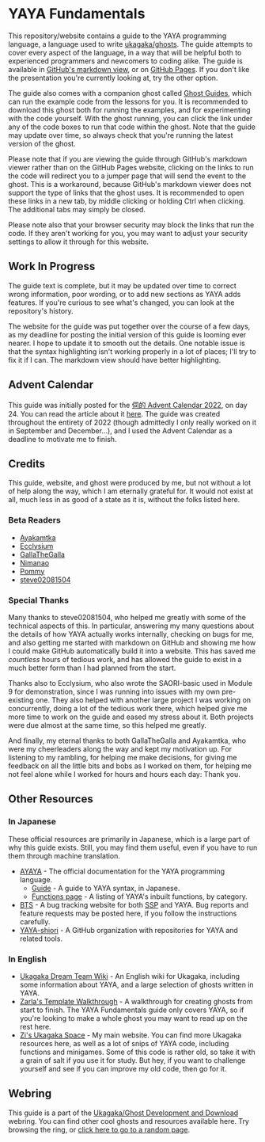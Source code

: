 # YAYA Fundamentals

This repository/website contains a guide to the YAYA programming language, a language used to write [ukagaka/ghosts](https://ukagakadreamteam.com/wiki/info/ukagaka). The guide attempts to cover every aspect of the language, in a way that will be helpful both to experienced programmers and newcomers to coding alike. The guide is available in [GitHub's markdown view](https://github.com/Zichqec/YAYA_Fundamentals), or on [GitHub Pages](https://zichqec.github.io/YAYA_Fundamentals/). If you don't like the presentation you're currently looking at, try the other option.

The guide also comes with a companion ghost called [Ghost Guides](https://github.com/Zichqec/ghost_guides/releases/), which can run the example code from the lessons for you. It is recommended to download this ghost both for running the examples, and for experimenting with the code yourself. With the ghost running, you can click the link under any of the code boxes to run that code within the ghost. Note that the guide may update over time, so always check that you're running the latest version of the ghost.

Please note that if you are viewing the guide through GitHub's markdown viewer rather than on the GitHub Pages website, clicking on the links to run the code will redirect you to a jumper page that will send the event to the ghost. This is a workaround, because GitHub's markdown viewer does not support the type of links that the ghost uses. It is recommended to open these links in a new tab, by middle clicking or holding Ctrl when clicking. The additional tabs may simply be closed.

Please note also that your browser security may block the links that run the code. If they aren't working for you, you may want to adjust your security settings to allow it through for this website.


## Work In Progress

The guide text is complete, but it may be updated over time to correct wrong information, poor wording, or to add new sections as YAYA adds features. If you're curious to see what's changed, you can look at the repository's history.

The website for the guide was put together over the course of a few days, as my deadline for posting the initial version of this guide is looming ever nearer. I hope to update it to smooth out the details. One notable issue is that the syntax highlighting isn't working properly in a lot of places; I'll try to fix it if I can. The markdown view should have better highlighting.


## Advent Calendar

This guide was initially posted for the [伺的 Advent Calendar 2022](https://adventar.org/calendars/8310), on day 24. You can read the article about it [here](https://ukagaka.zichqec.com/blog/2022-12-24_advent_calendar_yaya_fundamentals_release). The guide was created throughout the entirety of 2022 (though admittedly I only really worked on it in September and December...), and I used the Advent Calendar as a deadline to motivate me to finish.


## Credits

This guide, website, and ghost were produced by me, but not without a lot of help along the way, which I am eternally grateful for. It would not exist at all, much less in as good of a state as it is, without the folks listed here.

### Beta Readers

*  [Ayakamtka](https://github.com/Ayakamtka)
*  [Ecclysium](https://ecclysium.github.io/)
*  [GallaTheGalla](https://gallathegalla.github.io/gtg-ghosts/)
*  [Nimanao](https://github.com/nimanao)
*  [Pommy](https://github.com/pommy15642)
*  [steve02081504](https://github.com/steve02081504)

### Special Thanks

Many thanks to steve02081504, who helped me greatly with some of the technical aspects of this. In particular, answering my many questions about the details of how YAYA actually works internally, checking on bugs for me, and also getting me started with markdown on GitHub and showing me how I could make GitHub automatically build it into a website. This has saved me *countless* hours of tedious work, and has allowed the guide to exist in a much better form than I had planned from the start.

Thanks also to Ecclysium, who also wrote the SAORI-basic used in Module 9 for demonstration, since I was running into issues with my own pre-existing one. They also helped with another large project I was working on concurrently, doing a lot of the tedious work there, which helped give me more time to work on the guide and eased my stress about it. Both projects were due almost at the same time, so this helped me greatly.

And finally, my eternal thanks to both GallaTheGalla and Ayakamtka, who were my cheerleaders along the way and kept my motivation up. For listening to my rambling, for helping me make decisions, for giving me feedback on all the little bits and bobs as I worked on them, for helping me not feel alone while I worked for hours and hours each day: Thank you.


## Other Resources

### In Japanese

These official resources are primarily in Japanese, which is a large part of why this guide exists. Still, you may find them useful, even if you have to run them through machine translation.

* [AYAYA](https://emily.shillest.net/ayaya/index.php) - The official documentation for the YAYA programming language.
  * [Guide](https://emily.shillest.net/ayaya/index.php?%E3%83%9E%E3%83%8B%E3%83%A5%E3%82%A2%E3%83%AB/%E6%96%87%E6%B3%95) - A guide to YAYA syntax, in Japanese.
  * [Functions page](https://emily.shillest.net/ayaya/index.php?%E3%83%9E%E3%83%8B%E3%83%A5%E3%82%A2%E3%83%AB/%E9%96%A2%E6%95%B0%E7%94%A8%E9%80%94%E5%88%A5%E4%B8%80%E8%A6%A7) - A listing of YAYA's inbuilt functions, by category.
* [BTS](http://ssp.shillest.net/bts/my_view_page.php) - A bug tracking website for both [SSP](http://ssp.shillest.net/) and YAYA. Bug reports and feature requests may be posted here, if you follow the instructions carefully.
* [YAYA-shiori](https://github.com/YAYA-shiori) - A GitHub organization with repositories for YAYA and related tools.


### In English
* [Ukagaka Dream Team Wiki](https://ukagakadreamteam.com/wiki/home) - An English wiki for Ukagaka, including some information about YAYA, and a large selection of ghosts written in YAYA.
* [Zarla's Template Walkthrough](http://ashido.com/ukagaka/) - A walkthrough for creating ghosts from start to finish. The YAYA Fundamentals guide only covers YAYA, so if you're looking to make a whole ghost you may want to read up on the rest here.
* [Zi's Ukagaka Space](https://ukagaka.zichqec.com/) - My main website. You can find more Ukagaka resources here, as well as a lot of snips of YAYA code, including functions and minigames. Some of this code is rather old, so take it with a grain of salt if you use it for study. But hey, if you want to challenge yourself and see if you can improve my old code, then go for it.


## Webring

This guide is a part of the [Ukagaka/Ghost Development and Download](https://ukagakawebring.netlify.app/) webring. You can find other cool ghosts and resources available here. Try browsing the ring, or [click here to go to a random page](https://ukagakawebring.netlify.app//random).
